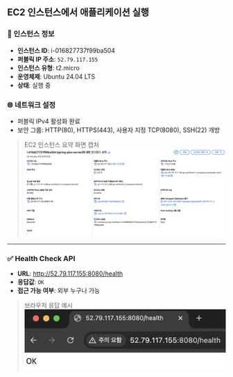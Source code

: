 ## EC2 인스턴스에서 애플리케이션 실행

### 📌 인스턴스 정보
- **인스턴스 ID**: i-016827737f99ba504
- **퍼블릭 IP 주소**: `52.79.117.155`
- **인스턴스 유형**: t2.micro
- **운영체제**: Ubuntu 24.04 LTS
- **상태**: 실행 중

### 🌐 네트워크 설정
- 퍼블릭 IPv4 활성화 완료
- 보안 그룹: HTTP(80), HTTPS(443), 사용자 지정 TCP(8080), SSH(22) 개방

> EC2 인스턴스 요약 화면 캡처  
![EC2 인스턴스 설정](imgs/EC2instance.png)

---

### ✅ Health Check API

- **URL**: http://52.79.117.155:8080/health
- **응답값**: `OK`
- **접근 가능 여부**: 외부 누구나 가능

> 브라우저 응답 예시  
![Health Check 응답](./imgs/HealthCheck.png)
